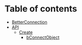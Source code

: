 # Table of contents

* [BetterConnection](README.md)
* [API](docs/README.md)
  * [Create](docs/index/README.md)
    * [bConnectObject](docs/index/bconnectobject.md)
